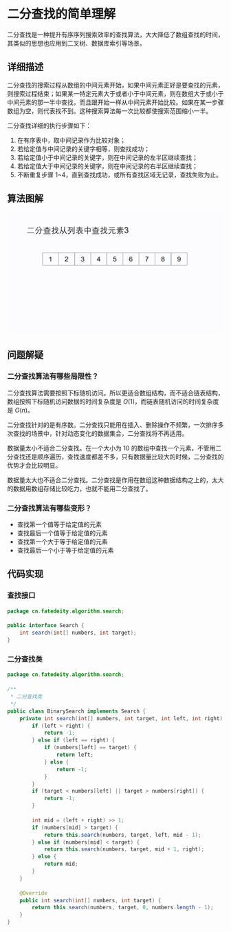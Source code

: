 # 二分查找的简单理解


二分查找是一种提升有序序列搜索效率的查找算法，大大降低了数组查找的时间，其类似的思想也应用到二叉树、数据库索引等场景。

<!--more-->

## 详细描述

二分查找的搜索过程从数组的中间元素开始，如果中间元素正好是要查找的元素，则搜索过程结束；如果某一特定元素大于或者小于中间元素，则在数组大于或小于中间元素的那一半中查找，而且跟开始一样从中间元素开始比较。如果在某一步骤数组为空，则代表找不到。这种搜索算法每一次比较都使搜索范围缩小一半。

二分查找详细的执行步骤如下：

1. 在有序表中，取中间记录作为比较对象；
2. 若给定值与中间记录的关键字相等，则查找成功；
3. 若给定值小于中间记录的关键字，则在中间记录的左半区继续查找；
4. 若给定值大于中间记录的关键字，则在中间记录的右半区继续查找；
5. 不断重复步骤 1~4，直到查找成功，或所有查找区域无记录，查找失败为止。

## 算法图解

![二分查找](assets/二分查找.gif)

## 问题解疑

### 二分查找算法有哪些局限性？

二分查找算法需要按照下标随机访问。所以更适合数组结构，而不适合链表结构，数组按照下标随机访问数据的时间复杂度是 $O(1)$，而链表随机访问的时间复杂度是 $O(n)$。

二分查找针对的是有序数。二分查找只能用在插入、删除操作不频繁，一次排序多次查找的场景中，针对动态变化的数据集合，二分查找将不再适用。

数据量太小不适合二分查找。在一个大小为 10 的数组中查找一个元素，不管用二分查找还是顺序遍历，查找速度都差不多，只有数据量比较大的时候，二分查找的优势才会比较明显。

数据量太大也不适合二分查找。二分查找是作用在数组这种数据结构之上的，太大的数据用数组存储比较吃力，也就不能用二分查找了。

### 二分查找算法有哪些变形？

- 查找第一个值等于给定值的元素
- 查找最后一个值等于给定值的元素
- 查找第一个大于等于给定值的元素
- 查找最后一个小于等于给定值的元素

## 代码实现

### 查找接口

```java
package cn.fatedeity.algorithm.search;

public interface Search {
    int search(int[] numbers, int target);
}
```

### 二分查找类

```java
package cn.fatedeity.algorithm.search;

/**
 * 二分查找类
 */
public class BinarySearch implements Search {
    private int search(int[] numbers, int target, int left, int right) {
        if (left > right) {
            return -1;
        } else if (left == right) {
            if (numbers[left] == target) {
                return left;
            } else {
                return -1;
            }
        }
        if (target < numbers[left] || target > numbers[right]) {
            return -1;
        }

        int mid = (left + right) >> 1;
        if (numbers[mid] > target) {
            return this.search(numbers, target, left, mid - 1);
        } else if (numbers[mid] < target) {
            return this.search(numbers, target, mid + 1, right);
        } else {
            return mid;
        }
    }

    @Override
    public int search(int[] numbers, int target) {
        return this.search(numbers, target, 0, numbers.length - 1);
    }
}
```

